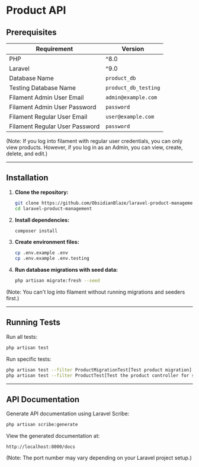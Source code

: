 # Product API

## Prerequisites

| Requirement       | Version |
|------------------|---------|
| PHP             | ^8.0    |
| Laravel         | ^9.0    |
| Database Name   | `product_db` |
| Testing Database Name | `product_db_testing` |
| Filament Admin User Email   | `admin@example.com` |
| Filament Admin User Password | `password` |
| Filament Regular User Email   | `user@example.com` |
| Filament Regular User Password | `password` |

(Note: If you log into filament with regular user credentials, you can only view products. However, if you log in as an Admin, you can view, create, delete, and edit.)

---

## Installation

1. **Clone the repository:**
   ```sh
   git clone https://github.com/ObsidianBlaze/laravel-product-management.git
   cd laravel-product-management
   ```

2. **Install dependencies:**
   ```sh
   composer install
   ```

3. **Create environment files:**
   ```sh
   cp .env.example .env
   cp .env.example .env.testing
   ```

4. **Run database migrations with seed data:**
   ```sh
   php artisan migrate:fresh --seed
   ```
(Note: You can't log into filament without running migrations and seeders first.)

---

## Running Tests

Run all tests:

```sh
php artisan test
```

Run specific tests:

```sh
php artisan test --filter ProductMigrationTest[Test product migration]
php artisan test --filter ProductTest[Test the product controller for store, show, and index]
```

---

## API Documentation

Generate API documentation using Laravel Scribe:

```sh
php artisan scribe:generate
```

View the generated documentation at:

```
http://localhost:8000/docs
```

(Note: The port number may vary depending on your Laravel project setup.)

